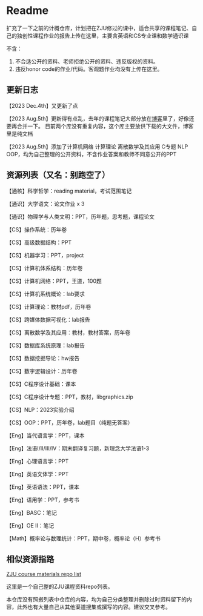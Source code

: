 # Readme

扩充了一下之前的计概仓库，计划把在ZJU修过的课中，适合共享的课程笔记、自己的独创性课程作业的报告上传在这里，主要含英语和CS专业课和数学通识课

不含：

1. 不合适公开的资料、老师拒绝公开的资料、违反版权的资料。
2. 违反honor code的作业/代码。客观题作业均没有上传在这里。

## 更新日志

【2023 Dec.4th】又更新了点

【2023 Aug.5th】更新得有点乱，去年的课程笔记大部分放在[博客](https://ruoxining.github.io/OBvault/)里了，好像还要再合并一下。
               目前两个库没有重复内容，这个库主要放供下载的大文件，博客里是纯文档

【2023 Aug.5th】添加了计算机网络 计算理论 离散数学及其应用 C专题 NLP OOP，均为自己整理的公开资料，不含作业答案和教师不同意公开的PPT

## 资源列表（又名：别跑空了）

【通核】科学哲学：reading material，考试范围笔记

【通识】大学语文：论文作业 x 3

【通识】物理学与人类文明：PPT，历年题，思考题，课程论文

【CS】操作系统：历年卷

【CS】高级数据结构：PPT

【CS】机器学习：PPT，project

【CS】计算机体系结构：历年卷

【CS】计算机网络：PPT，王道，100题

【CS】计算机系统概论：lab要求

【CS】计算理论：教材pdf，历年卷

【CS】跨媒体数据可视化：lab报告

【CS】离散数学及其应用：教材，教材答案，历年卷

【CS】数据库系统原理：lab报告

【CS】数据挖掘导论：hw报告

【CS】数字逻辑设计：历年卷

【CS】C程序设计基础：课本

【CS】C程序设计专题：PPT，教材，libgraphics.zip

【CS】NLP：2023实验介绍

【CS】OOP：PPT，历年卷，lab题目（纯题无答案）

【Eng】当代语言学：PPT，课本

【Eng】法语I/II/III/IV：期末翻译复习题，新理念大学法语1-3

【Eng】心理语言学：PPT

【Eng】英语文体学：PPT

【Eng】英语语法：PPT，课本

【Eng】语用学：PPT，参考书

【Eng】BASC：笔记

【Eng】OE II：笔记

【Math】概率论与数理统计：PPT，期中卷，概率论（H）参考书

## 相似资源指路

[ZJU course materials repo list](https://github.com/stars/ruoxining/lists/zju-course-materials)

这里是一个自己整的ZJU课程资料repo列表。

本仓库没有照搬列表中仓库的内容，均为自己分类整理并删除过时资料留下的内容，此外也有大量自己从其他渠道搜集或撰写的内容。建议交叉参考。
